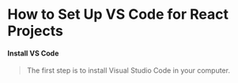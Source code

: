 # How to Set Up VS Code for React Projects

#### Install VS Code
> The first step is to install Visual Studio Code in your computer.